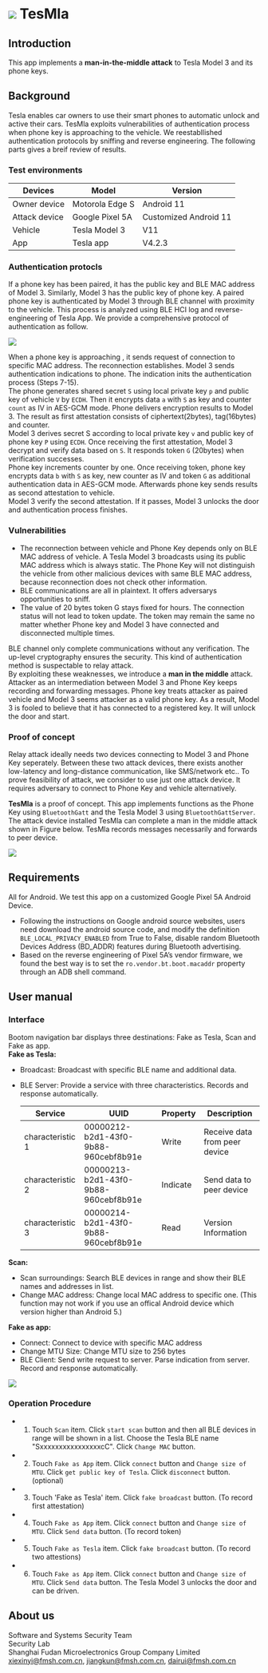 ![](https://github.com/fmsh-seclab/TesMla/blob/master/images/R-C.png)
TesMla
========

Introduction
-------
This app implements a **man-in-the-middle attack** to Tesla Model 3 and its phone keys.

Background
----------
Tesla enables car owners to use their smart phones to automatic unlock and active their cars. TesMla exploits vulnerabilities of authentication process when phone key is approaching to the vehicle. We reestabllished authentication protocols by sniffing and reverse engineering. The following parts gives a breif review of results.  

### Test environments

|Devices|Model|Version|
|-------|--------|-----|
|Owner device|Motorola Edge S|Android 11|
|Attack device| Google Pixel 5A| Customized Android 11|
|Vehicle|Tesla Model 3|V11
|App|Tesla app|V4.2.3|

### Authentication protocls
If a phone key has been paired, it has the public key and BLE MAC address of Model 3. Similarly, Model 3 has the public key of phone key. A paired phone key is authenticated by Model 3 through BLE channel with proximity to the vehicle. This process is analyzed using BLE HCI log and reverse-engineering of Tesla App. We provide a comprehensive protocol of authentication as follow.

![](https://github.com/fmsh-seclab/TesMla/blob/master/images/a.jpg)

When a phone key is approaching , it sends request of connection to specific MAC address. The reconnection establishes.
Model 3 sends authentication indications to phone. The indication inits the authentication process (Steps 7-15).  
The phone generates shared secret `S` using local private key `p` and public key of vehicle `V` by `ECDH`. Then it encrypts data `a` with `S` as key and counter `count` as IV in AES-GCM mode. Phone delivers encryption results to Model 3. The result as first attestation consists of ciphertext(2bytes), tag(16bytes) and counter.  
Model 3 derives secret S according to local private key `v` and public key of phone key `P` using `ECDH`. Once receiving the first attestation, Model 3 decrypt and verify data based on `S`. It responds token `G` (20bytes) when verification successes.  
Phone key increments counter by one. Once receiving token, phone key encrypts data `b` with `S` as key, new counter as IV and token `G` as additional authentication data in AES-GCM mode. Afterwards phone key sends results as second attestation to vehicle.  
Model 3  verify the second attestation. If it passes, Model 3 unlocks the door and authentication process finishes.


### Vulnerabilities

- The reconnection between vehicle and Phone Key depends only on BLE MAC address of vehicle. A Tesla Model 3 broadcasts using its public MAC address which is always static. The Phone Key will not distinguish the vehicle from other malicious devices with same BLE MAC address, because reconnection does not check other information.  
- BLE communications are all in plaintext. It offers adversarys opportunities to sniff. 
- The value of 20 bytes token G stays fixed for hours. The connection status will not lead to token update. The token may remain the same no matter whether Phone key and Model 3 have connected and disconnected multiple times. 

BLE channel only complete communications without any verification. The up-level cryptography ensures the security. This kind of authentication method is suspectable to relay attack.  
By exploiting these weaknesses, we introduce a **man in the middle** attack. Attacker as an intermediation between Model 3 and Phone Key keeps recording and forwarding messages. Phone key treats attacker as paired vehicle and Model 3 seems attacker as a valid phone key. As a result, Model 3 is fooled to believe that it has connected to a registered key. It will unlock the door and start.


### Proof of concept
Relay attack ideally needs two devices connecting to Model 3 and Phone Key seperately. Between these two attack devices, there exists another low-latency and long-distance communication, like SMS/network etc.. To prove feasibility of attack, we consider to use just one attack device. It requires adversary to connect to Phone Key and vehicle alternatively. 

**TesMla** is a proof of concept. This app implements functions as the Phone Key using `BluetoothGatt` and the Tesla Model 3 using `BluetoothGattServer`. The attack device installed TesMla can complete a man in the middle attack shown in Figure below. TesMla records messages necessarily and forwards to peer device.

![](https://github.com/fmsh-seclab/TesMla/blob/master/images/m.jpg)  

Requirements
-----
All for Android. We test this app on a customized Google Pixel 5A Android Device.  
- Following the instructions on Google android source websites, users need download the android source code, and modify the definition `BLE_LOCAL_PRIVACY_ENABLED` from True to False, disable random Bluetooth Devices Address (BD_ADDR) features during Bluetooth advertising. 
- Based on the reverse engineering of Pixel 5A’s vendor firmware, we found the best way is to set the `ro.vendor.bt.boot.macaddr` property through an ADB shell command.

User manual
------  
### Interface
Bootom navigation bar displays three destinations: Fake as Tesla, Scan and Fake as app.  
**Fake as Tesla:**
- Broadcast: Broadcast with specific BLE name and additional data.
- BLE Server: Provide a service with three characteristics. Records and response automatically.

	| Service | UUID | Property| Description|
	| ------- | ------- |---------|----|
	| characteristic 1 | 00000212-b2d1-43f0-9b88-960cebf8b91e|  Write |Receive data from peer device|
	| characteristic 2 | 00000213-b2d1-43f0-9b88-960cebf8b91e|  Indicate |Send data to peer device|
	| characteristic 3 | 00000214-b2d1-43f0-9b88-960cebf8b91e|  Read |Version Information|

**Scan:**
- Scan surroundings: Search BLE devices in range and show their BLE names and addresses in list.  
- Change MAC address: Change local MAC address to specific one. (This function may not work if you use an offical Android device which version higher than Android 5.)

**Fake as app:**
- Connect: Connect to device with specific MAC address
- Change MTU Size: Change MTU size to 256 bytes
- BLE Client: Send write request to server. Parse indication from server. Record and response automatically.  

![](https://github.com/fmsh-seclab/TesMla/blob/master/images/s1.JPG)  

### Operation Procedure
- 1. Touch `Scan` item. Click `start scan` button and then all BLE devices in range will be shown in a list. Choose the Tesla BLE name "SxxxxxxxxxxxxxxxxcC". Click `Change MAC` button. 
- 2. Touch `Fake as App` item. Click `connect` button and `Change size of MTU`. Click `get public key of Tesla`. Click `disconnect` button. (optional)
- 3. Touch 'Fake as Tesla' item. Click `fake broadcast` button. (To record first attestation)  
- 4. Touch `Fake as App` item. Click `connect` button and `Change size of MTU`. Click  `Send data` button. (To record token)  
- 5. Touch `Fake as Tesla` item. Click `fake broadcast` button. (To record two attestions)  
- 6. Touch `Fake as App` item. Click `connect` button and `Change size of MTU`. Click  `Send data` button. The Tesla Model 3 unlocks the door and can be driven.


About us  
------
Software and Systems Security Team  
Security Lab  
Shanghai Fudan Microelectronics Group Company Limited  
xiexinyi@fmsh.com.cn, jiangkun@fmsh.com.cn, dairui@fmsh.com.cn
